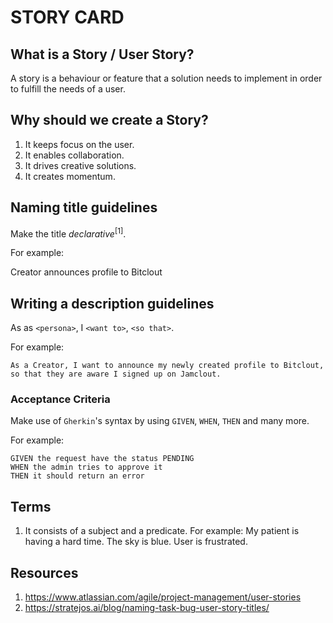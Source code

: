 # STORY CARD

## What is a Story / User Story?
A story is a behaviour or feature that a solution needs to implement in order to fulfill the needs of a user.

## Why should we create a Story?
1. It keeps focus on the user.
2. It enables collaboration.
3. It drives creative solutions.
4. It creates momentum.

## Naming title guidelines
Make the title _declarative_<sup>[1]</sup>.

For example:

Creator announces profile to Bitclout

## Writing a description guidelines
As as `<persona>`, I `<want to>`, `<so that>`.

For example:

```
As a Creator, I want to announce my newly created profile to Bitclout, so that they are aware I signed up on Jamclout.
```

###  Acceptance Criteria
Make use of `Gherkin`'s syntax by using `GIVEN`, `WHEN`, `THEN` and many more.

For example:

```gherkin
GIVEN the request have the status PENDING
WHEN the admin tries to approve it
THEN it should return an error
```

## Terms
1. It consists of a subject and a predicate. For example:
  My patient is having a hard time.
  The sky is blue.
  User is frustrated.
## Resources
1. https://www.atlassian.com/agile/project-management/user-stories
2. https://stratejos.ai/blog/naming-task-bug-user-story-titles/